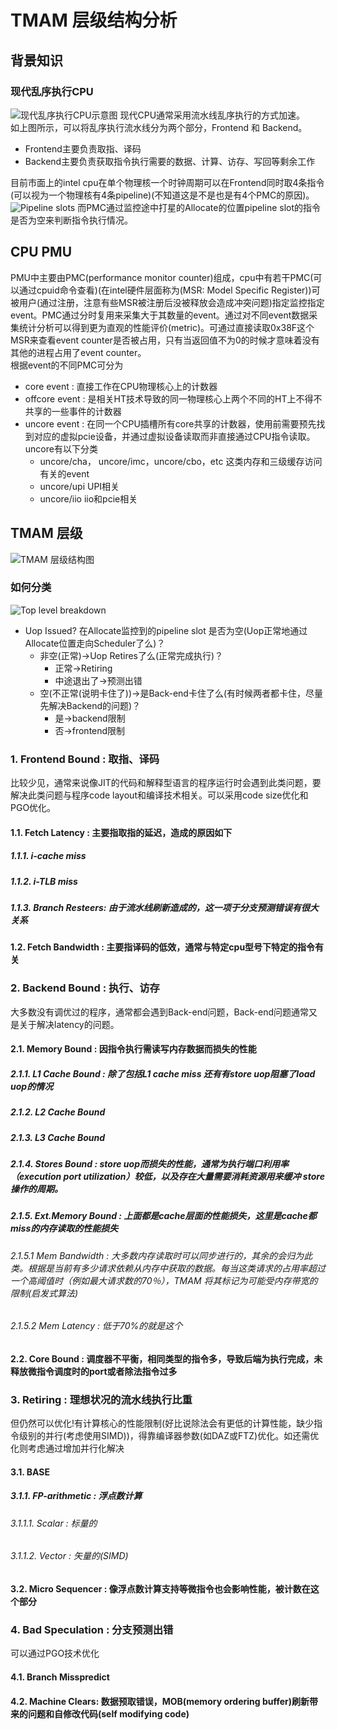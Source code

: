 # TMAM 层级结构分析
## 背景知识
### 现代乱序执行CPU
![现代乱序执行CPU示意图](ModernIntelCPUPipeline.png)
现代CPU通常采用流水线乱序执行的方式加速。  
如上图所示，可以将乱序执行流水线分为两个部分，Frontend 和 Backend。  
- Frontend主要负责取指、译码
- Backend主要负责获取指令执行需要的数据、计算、访存、写回等剩余工作  

目前市面上的intel cpu在单个物理核一个时钟周期可以在Frontend同时取4条指令(可以视为一个物理核有4条pipeline)(不知道这是不是也是有4个PMC的原因)。  
![Pipeline slots](PipelineSlot.png)
而PMC通过监控途中打星的Allocate的位置pipeline slot的指令是否为空来判断指令执行情况。
## CPU PMU
PMU中主要由PMC(performance monitor counter)组成，cpu中有若干PMC(可以通过cpuid命令查看)(在intel硬件层面称为(MSR: Model Specific Register))可被用户(通过注册，注意有些MSR被注册后没被释放会造成冲突问题)指定监控指定event。PMC通过分时复用来采集大于其数量的event。通过对不同event数据采集统计分析可以得到更为直观的性能评价(metric)。可通过直接读取0x38F这个MSR来查看event counter是否被占用，只有当返回值不为0的时候才意味着没有其他的进程占用了event counter。    
根据event的不同PMC可分为
- core event : 直接工作在CPU物理核心上的计数器
- offcore event : 是相关HT技术导致的同一物理核心上两个不同的HT上不得不共享的一些事件的计数器
- uncore event : 在同一个CPU插槽所有core共享的计数器，使用前需要预先找到对应的虚拟pcie设备，并通过虚拟设备读取而非直接通过CPU指令读取。uncore有以下分类
  - uncore/cha， uncore/imc，uncore/cbo，etc 这类内存和三级缓存访问有关的event
  - uncore/upi UPI相关
  - uncore/iio iio和pcie相关
## TMAM 层级
![TMAM 层级结构图](TMAarch.jpg)
### 如何分类
![Top level breakdown](Top_level_breakdown.png)  
- Uop Issued? 在Allocate监控到的pipeline slot 是否为空(Uop正常地通过Allocate位置走向Scheduler了么)？
  - 非空(正常)->Uop Retires了么(正常完成执行)？
    -  正常->Retiring
    -  中途退出了->预测出错
  - 空(不正常(说明卡住了))->是Back-end卡住了么(有时候两者都卡住，尽量先解决Backend的问题)？
    - 是->backend限制
    - 否->frontend限制
### 1. Frontend Bound : 取指、译码
比较少见，通常来说像JIT的代码和解释型语言的程序运行时会遇到此类问题，要解决此类问题与程序code layout和编译技术相关。可以采用code size优化和PGO优化。
#### 1.1. Fetch Latency : 主要指取指的延迟，造成的原因如下
##### 1.1.1. i-cache miss
##### 1.1.2. i-TLB miss
##### 1.1.3. Branch Resteers: 由于流水线刷新造成的，这一项于分支预测错误有很大关系
#### 1.2. Fetch Bandwidth : 主要指译码的低效，通常与特定cpu型号下特定的指令有关

### 2. Backend Bound : 执行、访存
大多数没有调优过的程序，通常都会遇到Back-end问题，Back-end问题通常又是关于解决latency的问题。
#### 2.1. Memory Bound : 因指令执行需读写内存数据而损失的性能
##### 2.1.1. L1 Cache Bound : 除了包括L1 cache miss 还有有store uop阻塞了load uop的情况
##### 2.1.2. L2 Cache Bound
##### 2.1.3. L3 Cache Bound
##### 2.1.4. Stores Bound : store uop而损失的性能，通常为执行端口利用率（execution port utilization）较低，以及存在大量需要消耗资源用来缓冲 store 操作的周期。
##### 2.1.5. Ext.Memory Bound : 上面都是cache层面的性能损失，这里是cache都miss的内存读取的性能损失
###### 2.1.5.1 Mem Bandwidth : 大多数内存读取时可以同步进行的，其余的会归为此类。根据是当前有多少请求依赖从内存中获取的数据。每当这类请求的占用率超过一个高阈值时（例如最大请求数的70％），TMAM 将其标记为可能受内存带宽的限制(启发式算法)
###### 2.1.5.2 Mem Latency : 低于70%的就是这个
#### 2.2. Core Bound : 调度器不平衡，相同类型的指令多，导致后端为执行完成，未释放微指令调度时的port或者除法指令过多
### 3. Retiring : 理想状况的流水线执行比重
但仍然可以优化!有计算核心的性能限制(好比说除法会有更低的计算性能，缺少指令级别的并行(考虑使用SIMD))，得靠编译器参数(如DAZ或FTZ)优化。如还需优化则考虑通过增加并行化解决

#### 3.1. BASE
##### 3.1.1. FP-arithmetic : 浮点数计算
###### 3.1.1.1. Scalar : 标量的
###### 3.1.1.2. Vector : 矢量的(SIMD)
#### 3.2. Micro Sequencer : 像浮点数计算支持等微指令也会影响性能，被计数在这个部分

### 4. Bad Speculation : 分支预测出错
可以通过PGO技术优化
#### 4.1. Branch Misspredict
#### 4.2. Machine Clears: 数据预取错误，MOB(memory ordering buffer)刷新带来的问题和自修改代码(self modifying code)


